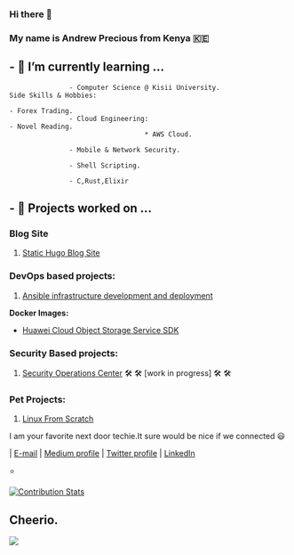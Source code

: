 ### Hi there 👋

### My name is Andrew Precious from Kenya :kenya:

## - 🌱 I’m currently learning ...
                    
                   - Computer Science @ Kisii University.                            Side Skills & Hobbies:
                                                                                          - Forex Trading.
                   - Cloud Engineering:                                                   - Novel Reading.
                                      * AWS Cloud.
                   
                   - Mobile & Network Security.
                                      
                   - Shell Scripting.
                   
                   - C,Rust,Elixir
                   

## - 🌱 Projects worked on ...

### Blog Site
1. [Static Hugo Blog Site ](https://andrewstechblog.netlify.app/)

### DevOps based projects:
1. [Ansible infrastructure development and deployment](https://github.com/Andrews-Projects/Ansible-infrastructure-development-and-deployment)

**Docker Images:**

- [Huawei Cloud Object Storage Service SDK](https://hub.docker.com/repository/docker/andrewmbugua/huawei_cloud_obs_sdk)

### Security Based projects:

 1. [Security Operations Center](https://github.com/Andrews-Projects/Security-Operations-Center)    🛠️ 🛠️ [work in progress] 🛠️ 🛠️


### Pet Projects:
1. [Linux From Scratch](https://github.com/AndrewMbugua/Sahara)


                    
I am your favorite next door techie.It sure would be nice if we connected :smiley:


                                                        
| [E-mail](andrewmbugua388@gmail.com)    |    [Medium profile](https://medium.com/@andrewmbugua388)     |    [Twitter profile](https://twitter.com/DarkseidCodes)    |   [LinkedIn](https://www.linkedin.com/in/andrew-mbugua-28a83518b/)
                                                        

:star:

[![Contribution Stats](https://github-contribution-stats.vercel.app/api/?username=AndrewMbugua)](https://github.com/AndrewMbugua/github-contribution-stats/)


## Cheerio.

![](https://raw.githubusercontent.com/Giphy/GiphyAPI/master/api_giphy_header.gif)
